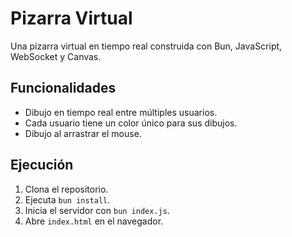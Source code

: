 # Pizarra Virtual

Una pizarra virtual en tiempo real construida con Bun, JavaScript, WebSocket y Canvas.

## Funcionalidades

- Dibujo en tiempo real entre múltiples usuarios.
- Cada usuario tiene un color único para sus dibujos.
- Dibujo al arrastrar el mouse.

## Ejecución

1. Clona el repositorio.
2. Ejecuta `bun install`.
3. Inicia el servidor con `bun index.js`.
4. Abre `index.html` en el navegador.
